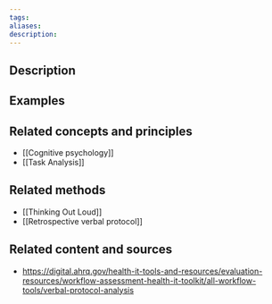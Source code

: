 ```yaml
---
tags: 
aliases: 
description:
---
```


## Description


## Examples 


## Related concepts and principles
- [[Cognitive psychology]]
- [[Task Analysis]]

## Related methods
- [[Thinking Out Loud]]
- [[Retrospective verbal protocol]]


## Related content and sources
- https://digital.ahrq.gov/health-it-tools-and-resources/evaluation-resources/workflow-assessment-health-it-toolkit/all-workflow-tools/verbal-protocol-analysis